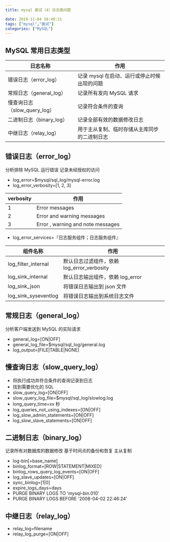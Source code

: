 ```yaml
---
title: mysql 面试（4）日志类问题

date: 2019-11-04 10:49:21
tags: ["mysql","面试"]
categories: ["MySQL"]
---
```


## MySQL 常用日志类型

| 日志名称                     | 作用                                         |
| ---------------------------- | -------------------------------------------- |
| 错误日志（error_log）        | 记录 mysql 在启动、运行或停止时候出现的问题  |
| 常规日志（general_log）      | 记录所有发向 MySQL 请求                      |
| 慢查询日志（slow_query_log） | 记录符合条件的查询                           |
| 二进制日志（binary_log）     | 记录全部有效的数据修改日志                   |
| 中继日志（relay_log）        | 用于主从复制、临时存储从主库同步的二进制日志 |

## 错误日志（error_log）

分析排除 MySQL 运行错误
记录未经授权的访问

* log_error=$mysql/sql_log/mysql-error.log
* log_error_verbosity=[1, 2, 3]

| verbosity | 作用                              |
| --------- | --------------------------------- |
| 1         | Error messages                    |
| 2         | Error and warning messages        |
| 3         | Error , warning and note messages |

* log_error_services=『日志服务组件；日志服务组件』

| 组件名称             | 作用                                       |
| -------------------- | ------------------------------------------ |
| log_filter_internal  | 默认日志过滤组件，依赖 log_error_verbosity |
| log_sink_internal    | 默认日志输出组件，依赖 log_error           |
| log_sink_json        | 将错误日志输出到 json 文件                 |
| log_sink_syseventlog | 将错误日志输出到系统日志文件               |

## 常规日志（general_log）

分析客户端发送到 MySQL 的实际请求

* general_log=[ON|OFF]
* general_log_file=$mysql/sql_log/general.log
* log_output=[FILE|TABLE|NONE]

## 慢查询日志（slow_query_log）

* 将执行成功并符合条件的查询记录到日志
* 找到需要优化的 SQL
* slow_query_log=[ON|OFF]
* slow_query_log_file=$mysql/sql_log/slowlog.log
* long_query_time=xx 秒
* log_queries_not_using_indexes=[ON|OFF]
* log_slow_admin_statements=[ON|OFF]
* log_slow_slave_statements=[ON|OFF]

## 二进制日志（binary_log）

记录所有对数据库的数据修改
基于时间点的备份和恢复
主从复制

* log-bin[=base_name]
* binlog_format=[ROW|STATEMENT|MIXED]
* binlog_rows_query_log_events=[ON|OFF]
* log_slave_updates=[ON|OFF]
* sync_binlog=[1|0]
* expire_logs_days=days
* PURGE BINARY LOGS TO 'mysql-bin.010'
* PURGE BINARY LOGS BEFORE '2008-04-02 22:46:24'

## 中继日志（relay_log）

* relay_log=filename
* relay_log_purge=[ON|OFF]
